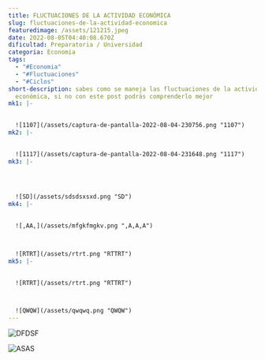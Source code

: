 ```yaml
---
title: FLUCTUACIONES DE LA ACTIVIDAD ECONÓMICA
slug: fluctuaciones-de-la-actividad-economica
featuredimage: /assets/121215.jpeg
date: 2022-08-05T04:40:08.670Z
dificultad: Preparatoria / Universidad
categoria: Economia
tags:
  - "#Economia"
  - "#Fluctuaciones"
  - "#Ciclos"
short-description: sabes como se maneja las fluctuaciones de la actividad
  económica, si no con este post podrás comprenderlo mejor
mk1: |-
  

  ![1107](/assets/captura-de-pantalla-2022-08-04-230756.png "1107")
mk2: |-
  

  ![1117](/assets/captura-de-pantalla-2022-08-04-231648.png "1117")
mk3: |-
  



  ![SD](/assets/sdsdsxsxd.png "SD")
mk4: |-
  

  ![,AA,](/assets/mfgkfmgkv.png ",A,A,A")



  ![RTRT](/assets/rtrt.png "RTTRT")
mk5: |-
  

  ![RTRT](/assets/rtrt.png "RTTRT")



  ![QWQW](/assets/qwqwq.png "QWQW")
---
```



![DFDSF](/assets/dfdfsf.png "DFSSD")



![ASAS](/assets/azaza.png "ASAS")